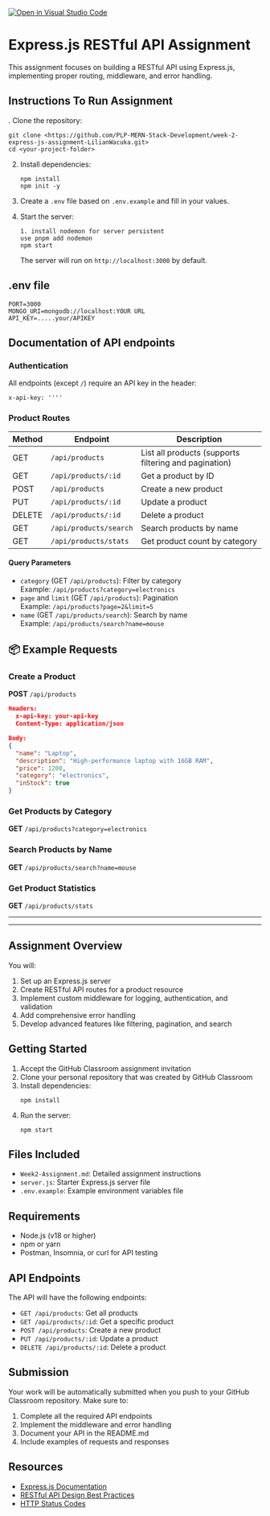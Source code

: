 [![Open in Visual Studio Code](https://classroom.github.com/assets/open-in-vscode-2e0aaae1b6195c2367325f4f02e2d04e9abb55f0b24a779b69b11b9e10269abc.svg)](https://classroom.github.com/online_ide?assignment_repo_id=19697115&assignment_repo_type=AssignmentRepo)
# Express.js RESTful API Assignment

This assignment focuses on building a RESTful API using Express.js, implementing proper routing, middleware, and error handling.

## Instructions To Run Assignment
. Clone the repository:
   ```
   git clone <https://github.com/PLP-MERN-Stack-Development/week-2-express-js-assignment-LilianWacuka.git>
   cd <your-project-folder>
   ```

2. Install dependencies:
   ```
   npm install 
   npm init -y
   ```

3. Create a `.env` file based on `.env.example` and fill in your values.

4. Start the server:
   ```
   1. install nodemon for server persistent
   use pnpm add nodemon
   npm start
   ```
   The server will run on `http://localhost:3000` by default.


## .env file
```
PORT=3000
MONGO_URI=mongodb://localhost:YOUR URL
API_KEY=.....your/APIKEY
```
## Documentation of API endpoints
### Authentication
All endpoints (except `/`) require an API key in the header:
```
x-api-key: ''''
```

### Product Routes

| Method | Endpoint                   | Description                        |
|--------|----------------------------|------------------------------------|
| GET    | `/api/products`            | List all products (supports filtering and pagination) |
| GET    | `/api/products/:id`        | Get a product by ID                |
| POST   | `/api/products`            | Create a new product               |
| PUT    | `/api/products/:id`        | Update a product                   |
| DELETE | `/api/products/:id`        | Delete a product                   |
| GET    | `/api/products/search`     | Search products by name            |
| GET    | `/api/products/stats`      | Get product count by category      |

#### Query Parameters

- `category` (GET `/api/products`): Filter by category  
  Example: `/api/products?category=electronics`
- `page` and `limit` (GET `/api/products`): Pagination  
  Example: `/api/products?page=2&limit=5`
- `name` (GET `/api/products/search`): Search by name  
  Example: `/api/products/search?name=mouse`

## 📦 Example Requests

### Create a Product

**POST** `/api/products`
```json
Headers:
  x-api-key: your-api-key
  Content-Type: application/json

Body:
{
  "name": "Laptop",
  "description": "High-performance laptop with 16GB RAM",
  "price": 1200,
  "category": "electronics",
  "inStock": true
}
```

### Get Products by Category

**GET** `/api/products?category=electronics`

### Search Products by Name

**GET** `/api/products/search?name=mouse`
### Get Product Statistics

**GET** `/api/products/stats`

---

---

## Assignment Overview

You will:
1. Set up an Express.js server
2. Create RESTful API routes for a product resource
3. Implement custom middleware for logging, authentication, and validation
4. Add comprehensive error handling
5. Develop advanced features like filtering, pagination, and search

## Getting Started

1. Accept the GitHub Classroom assignment invitation
2. Clone your personal repository that was created by GitHub Classroom
3. Install dependencies:
   ```
   npm install
   ```
4. Run the server:
   ```
   npm start
   ```

## Files Included

- `Week2-Assignment.md`: Detailed assignment instructions
- `server.js`: Starter Express.js server file
- `.env.example`: Example environment variables file

## Requirements

- Node.js (v18 or higher)
- npm or yarn
- Postman, Insomnia, or curl for API testing

## API Endpoints

The API will have the following endpoints:

- `GET /api/products`: Get all products
- `GET /api/products/:id`: Get a specific product
- `POST /api/products`: Create a new product
- `PUT /api/products/:id`: Update a product
- `DELETE /api/products/:id`: Delete a product

## Submission

Your work will be automatically submitted when you push to your GitHub Classroom repository. Make sure to:

1. Complete all the required API endpoints
2. Implement the middleware and error handling
3. Document your API in the README.md
4. Include examples of requests and responses

## Resources

- [Express.js Documentation](https://expressjs.com/)
- [RESTful API Design Best Practices](https://restfulapi.net/)
- [HTTP Status Codes](https://developer.mozilla.org/en-US/docs/Web/HTTP/Status) 